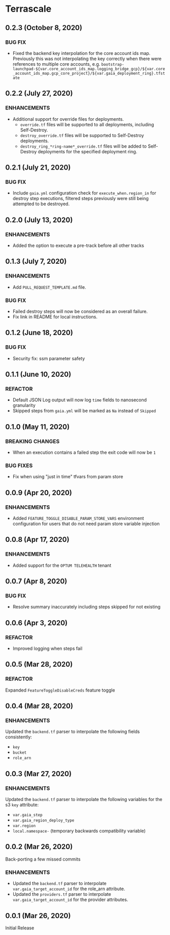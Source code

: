 # Terrascale

## 0.2.3 (October 8, 2020)

### BUG FIX

- Fixed the backend key interpolation for the core account ids map. Previously this was not interpolating the key correctly when there were references to multiple core accounts, e.g. `bootstrap-launchpad-${var.core_account_ids_map.logging_bridge_gcp}/${var.core_account_ids_map.gcp_core_project}/${var.gaia_deployment_ring}.tfstate`

## 0.2.2 (July 27, 2020)

### ENHANCEMENTS

- Additional support for override files for deployments.
  - `override.tf` files will be supported to all deployments, including Self-Destroy.
  - `destroy_override.tf` files will be supported to Self-Destroy deployments.
  - `destroy_ring_*ring-name*_override.tf` files will be added to Self-Destroy deployments for the specified deployment ring.

## 0.2.1 (July 21, 2020)

### BUG FIX

- Include `gaia.yml` configuration check for `execute_when.region_in` for destroy step executions, filtered steps previously were still being attempted to be destroyed.

## 0.2.0 (July 13, 2020)

### ENHANCEMENTS

- Added the option to execute a pre-track before all other tracks

## 0.1.3 (July 7, 2020)

### ENHANCEMENTS

- Add `PULL_REQUEST_TEMPLATE.md` file.

### BUG FIX

- Failed destroy steps will now be considered as an overall failure.
- Fix link in README for local instructions.

## 0.1.2 (June 18, 2020)

### BUG FIX

- Security fix: ssm parameter safety

## 0.1.1 (June 10, 2020)

### REFACTOR

- Default JSON Log output will now log `time` fields to nanosecond granularity
- Skipped steps from `gaia.yml` will be marked as `Na` instead of `Skipped`

## 0.1.0 (May 11, 2020)

### BREAKING CHANGES

- When an execution contains a failed step the exit code will now be `1`

### BUG FIXES

- Fix when using "just in time" tfvars from param store

## 0.0.9 (Apr 20, 2020)

### ENHANCEMENTS

- Added `FEATURE_TOGGLE_DISABLE_PARAM_STORE_VARS` environment configuration for users that do not need param store variable injection

## 0.0.8 (Apr 17, 2020)

### ENHANCEMENTS

- Added support for the `OPTUM TELEHEALTH` tenant

## 0.0.7 (Apr 8, 2020)

### BUG FIX

- Resolve summary inaccurately including steps skipped for not existing

## 0.0.6 (Apr 3, 2020)

### REFACTOR

- Improved logging when steps fail

## 0.0.5 (Mar 28, 2020)

### REFACTOR

Expanded `FeatureToggleDisableCreds` feature toggle

## 0.0.4 (Mar 28, 2020)

### ENHANCEMENTS

Updated the `backend.tf` parser to interpolate the following fields consistently:

- `key`
- `bucket`
- `role_arn`

## 0.0.3 (Mar 27, 2020)

### ENHANCEMENTS

Updated the `backend.tf` parser to interpolate the following variables for the s3 `key` attribute:

- `var.gaia_step`
- `var.gaia_region_deploy_type`
- `var.region`
- `local.namespace-` (temporary backwards compatibility variable)

## 0.0.2 (Mar 26, 2020)

Back-porting a few missed commits

### ENHANCEMENTS

- Updated the `backend.tf` parser to interpolate `var.gaia_target_account_id` for the role_arn attribute.
- Updated the `providers.tf` parser to interpolate `var.gaia_target_account_id` for the provider attributes.

## 0.0.1 (Mar 26, 2020)

Initial Release
